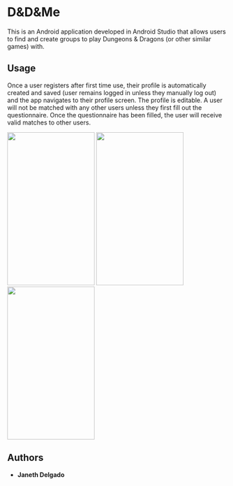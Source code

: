 # D&D&Me

This is an Android application developed in Android Studio that allows users to find and create groups to play Dungeons & Dragons (or other similar games) with.

## Usage

Once a user registers after first time use, their profile is automatically created and saved (user remains logged in unless they manually log out) and the app navigates to their profile screen. The profile is editable. A user will not be matched with any other users unless they first fill out the questionnaire. Once the questionnaire has been filled, the user will receive valid matches to other users.

<img src="https://i.ibb.co/SnHz6cm/fProfile.jpg" width="200" height="350"/>
<img src="https://i.ibb.co/hVC6nwC/f-Questions.jpg" width="200" height="350"/>
<img src="https://i.ibb.co/TvYcbP1/fMatches.jpg" width="200" height="350"/>

## Authors

* **Janeth Delgado**
